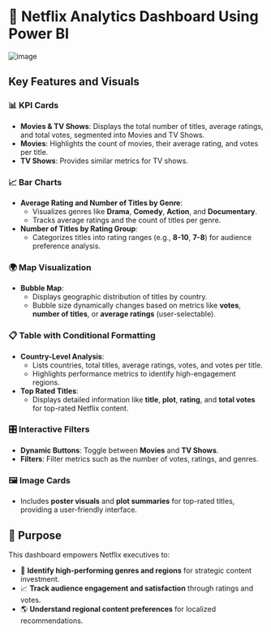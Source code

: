 # **🎥 Netflix Analytics Dashboard Using Power BI**  

![image](https://github.com/user-attachments/assets/396b1d6b-c22a-4949-a9a1-32cfcc41cd9a)

## **Key Features and Visuals**  

### **📊 KPI Cards**  
- **Movies & TV Shows**: Displays the total number of titles, average ratings, and total votes, segmented into Movies and TV Shows.  
- **Movies**: Highlights the count of movies, their average rating, and votes per title.  
- **TV Shows**: Provides similar metrics for TV shows.  

### **📈 Bar Charts**  
- **Average Rating and Number of Titles by Genre**:  
  - Visualizes genres like **Drama**, **Comedy**, **Action**, and **Documentary**.  
  - Tracks average ratings and the count of titles per genre.  
- **Number of Titles by Rating Group**:  
  - Categorizes titles into rating ranges (e.g., **8-10**, **7-8**) for audience preference analysis.  

### **🌍 Map Visualization**  
- **Bubble Map**:  
  - Displays geographic distribution of titles by country.  
  - Bubble size dynamically changes based on metrics like **votes**, **number of titles**, or **average ratings** (user-selectable).  

### **📋 Table with Conditional Formatting**  
- **Country-Level Analysis**:  
  - Lists countries, total titles, average ratings, votes, and votes per title.  
  - Highlights performance metrics to identify high-engagement regions.  
- **Top Rated Titles**:  
  - Displays detailed information like **title**, **plot**, **rating**, and **total votes** for top-rated Netflix content.  

### **🎛️ Interactive Filters**  
- **Dynamic Buttons**: Toggle between **Movies** and **TV Shows**.  
- **Filters**: Filter metrics such as the number of votes, ratings, and genres.  

### **🖼️ Image Cards**  
- Includes **poster visuals** and **plot summaries** for top-rated titles, providing a user-friendly interface.  



## **🚀 Purpose**  
This dashboard empowers Netflix executives to:  
- 🎯 **Identify high-performing genres and regions** for strategic content investment.  
- 📈 **Track audience engagement and satisfaction** through ratings and votes.  
- 🌎 **Understand regional content preferences** for localized recommendations.  







